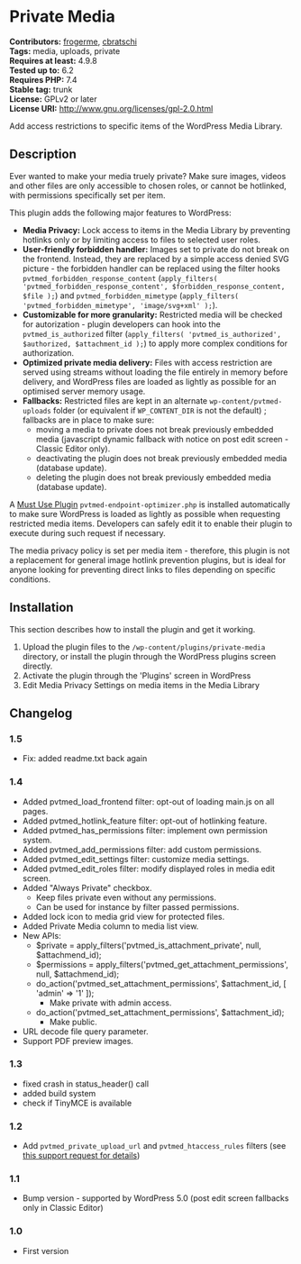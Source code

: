# Private Media #

**Contributors:** [frogerme](https://profiles.wordpress.org/frogerme/), [cbratschi](https://profiles.wordpress.org/cbratschi/)  
**Tags:** media, uploads, private  
**Requires at least:** 4.9.8  
**Tested up to:** 6.2  
**Requires PHP:** 7.4  
**Stable tag:** trunk  
**License:** GPLv2 or later  
**License URI:** http://www.gnu.org/licenses/gpl-2.0.html  

Add access restrictions to specific items of the WordPress Media Library.

## Description ##

Ever wanted to make your media truely private? Make sure images, videos and other files are only accessible to chosen roles, or cannot be hotlinked, with permissions specifically set per item.

This plugin adds the following major features to WordPress:

* **Media Privacy:** Lock access to items in the Media Library by preventing hotlinks only or by limiting access to files to selected user roles.
* **User-friendly forbidden handler:** Images set to private do not break on the frontend. Instead, they are replaced by a simple access denied SVG picture - the forbidden handler can be replaced using the filter hooks `pvtmed_forbidden_response_content` (`apply_filters( 'pvtmed_forbidden_response_content', $forbidden_response_content, $file );`) and `pvtmed_forbidden_mimetype` (`apply_filters( 'pvtmed_forbidden_mimetype', 'image/svg+xml' );`).
* **Customizable for more granularity:** Restricted media will be checked for autorization - plugin developers can hook into the `pvtmed_is_authorized` filter (`apply_filters( 'pvtmed_is_authorized', $authorized, $attachment_id );`) to apply more complex conditions for authorization.
* **Optimized private media delivery:** Files with access restriction are served using streams without loading the file entirely in memory before delivery, and WordPress files are loaded as lightly as possible for an optimised server memory usage.
* **Fallbacks:** Restricted files are kept in an alternate `wp-content/pvtmed-uploads` folder (or equivalent if `WP_CONTENT_DIR` is not the default) ; fallbacks are in place to make sure:
  * moving a media to private does not break previously embedded media (javascript dynamic fallback with notice on post edit screen - Classic Editor only).
  * deactivating the plugin does not break previously embedded media (database update).
  * deleting the plugin does not break previously embedded media (database update).

A [Must Use Plugin](https://codex.wordpress.org/Must_Use_Plugins) `pvtmed-endpoint-optimizer.php` is installed automatically to make sure WordPress is loaded as lightly as possible when requesting restricted media items. Developers can safely edit it to enable their plugin to execute during such request if necessary.

The media privacy policy is set per media item - therefore, this plugin is not a replacement for general image hotlink prevention plugins, but is ideal for anyone looking for preventing direct links to files depending on specific conditions.

## Installation ##

This section describes how to install the plugin and get it working.

1. Upload the plugin files to the `/wp-content/plugins/private-media` directory, or install the plugin through the WordPress plugins screen directly.
2. Activate the plugin through the 'Plugins' screen in WordPress
3. Edit Media Privacy Settings on media items in the Media Library

## Changelog ##

### 1.5 ###

* Fix: added readme.txt back again

### 1.4 ###

* Added pvtmed_load_frontend filter: opt-out of loading main.js on all pages.
* Added pvtmed_hotlink_feature filter: opt-out of hotlinking feature.
* Added pvtmed_has_permissions filter: implement own permission system.
* Added pvtmed_add_permissions filter: add custom permissions.
* Added pvtmed_edit_settings filter: customize media settings.
* Added pvtmed_edit_roles filter: modify displayed roles in media edit screen.
* Added "Always Private" checkbox.
  * Keep files private even without any permissions.
  * Can be used for instance by filter passed permissions.
* Added lock icon to media grid view for protected files.
* Added Private Media column to media list view.
* New APIs:
  * $private = apply_filters('pvtmed_is_attachment_private', null, $attachmend_id);
  * $permissions = apply_filters('pvtmed_get_attachment_permissions', null, $attachmend_id);
  * do_action('pvtmed_set_attachment_permissions', $attachment_id, [ 'admin' => '1' ]);
    * Make private with admin access.
  * do_action('pvtmed_set_attachment_permissions', $attachment_id);
    * Make public.
* URL decode file query parameter.
* Support PDF preview images.

### 1.3 ###

* fixed crash in status_header() call
* added build system
* check if TinyMCE is available

### 1.2 ###

* Add `pvtmed_private_upload_url` and `pvtmed_htaccess_rules` filters (see [this support request for details]())

### 1.1 ###

* Bump version - supported by WordPress 5.0 (post edit screen fallbacks only in Classic Editor)

### 1.0 ###

* First version

